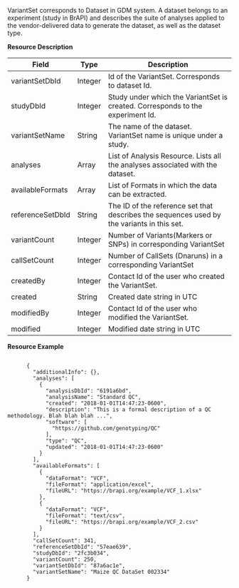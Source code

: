 
VariantSet corresponds to Dataset in GDM system.
A dataset belongs to an experiment (study in BrAPI) and describes the suite of analyses applied to the vendor-delivered data to generate the dataset, as well as the dataset type.

<a name="variantsetresource">**Resource Description**</a>

Field | Type | Description
------|------|------------
variantSetDbId | Integer | Id of the VariantSet. Corresponds to dataset Id.
studyDbId | Integer | Study under which the VariantSet is created. Corresponds to the experiment Id.
variantSetName | String | The name of the dataset. VariantSet name is unique under a study.
analyses | Array | List of Analysis Resource. Lists all the analyses associated with the dataset.
availableFormats | Array | List of Formats in which the data can be extracted.
referenceSetDbId | String | The ID of the reference set that describes the sequences used by the variants in this set.
variantCount | Integer | Number of Variants(Markers or SNPs) in corresponding VariantSet
callSetCount | Integer | Number of CallSets (Dnaruns) in a corresponding VariantSet
createdBy | Integer | Contact Id of the user who created the VariantSet.
created | String | Created date string in UTC
modifiedBy | Integer | Contact Id of the user who modified the VariantSet.
modified | Integer | Modified date string in UTC

<a name="variantsetresourceexample">**Resource Example**</a>

```

      {
        "additionalInfo": {},
        "analyses": [
          {
            "analysisDbId": "6191a6bd",
            "analysisName": "Standard QC",
            "created": "2018-01-01T14:47:23-0600",
            "description": "This is a formal description of a QC methodology. Blah blah blah ...",
            "software": [
              "https://github.com/genotyping/QC"
            ],
            "type": "QC",
            "updated": "2018-01-01T14:47:23-0600"
          }
        ],
        "availableFormats": [
          {
            "dataFormat": "VCF",
            "fileFormat": "application/excel",
            "fileURL": "https://brapi.org/example/VCF_1.xlsx"
          },
          {
            "dataFormat": "VCF",
            "fileFormat": "text/csv",
            "fileURL": "https://brapi.org/example/VCF_2.csv"
          }
        ],
        "callSetCount": 341,
        "referenceSetDbId": "57eae639",
        "studyDbId": "2fc3b034",
        "variantCount": 250,
        "variantSetDbId": "87a6ac1e",
        "variantSetName": "Maize QC DataSet 002334"
      }

```


